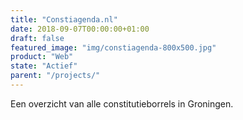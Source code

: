 ```yaml
---
title: "Constiagenda.nl"
date: 2018-09-07T00:00:00+01:00
draft: false
featured_image: "img/constiagenda-800x500.jpg"
product: "Web"
state: "Actief"
parent: "/projects/"
---
```


Een overzicht van alle constitutieborrels in Groningen.